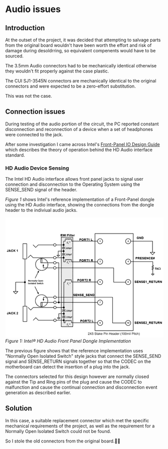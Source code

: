 # Audio issues
## Introduction
At the outset of the project, it was decided that attempting to salvage parts 
from the original board wouldn't have been worth the effort and risk of damage 
during desoldrring, so equivalent compenents would have to be sourced.

The 3.5mm Audio connectors had to be mechanically identical otherwise they 
wouldn't fit properly against the case plastic.

The CUI SJ1-3545N connectors are mechanically identical to the original 
connectors and were expected to be a zero-effort substitution.

This was not the case.

## Connection issues
During testing of the audio portion of the circuit, the PC reported constant 
disconnection and reconnection of a device when a set of headphones were 
connected to the jack.

After some investigation I came across Intel's [Front-Panel IO Design Guide](Intel_Front_Panel_IO_Connectivity_Design_Guide.pdf)
which describes the theory of operation behind the HD Audio interface standard.

### HD Audio Device Sensing

The Intel HD Audio interface allows front panel jacks to signal user connection 
and disconnection to the Operating System using the SENSE_SEND signal of the 
header.

_Figure 1_ shows Intel's reference implementation of a Front-Panel dongle using 
the HD Audio interface, showing the connections from the dongle header to the 
indiviual audio jacks.

![ Intel® HD Audio Front Panel Dongle Implementation](hd-audio-dongle-implementation.PNG)
_Figure 1: Intel® HD Audio Front Panel Dongle Implementation_

The previous figure shows that the reference implementation uses "Normally Open 
Isolated Switch" style jacks that connect the SENSE_SEND signal and SENSE_RETURN
signals together so that the CODEC on the motherboard can detect the insertion 
of a plug into the jack.

The connectors selected for this design however are normally closed against the 
Tip and Ring pins of the plug and cause the CODEC to malfunction and cause the 
continual connection and disconnection event generation as described earlier.

## Solution
In this case, a suitable replacement connector which met the specific 
mechanical requirements of the project, as well as the requirement for a 
Normally Open Isolated Switch could not be found.

So I stole the old connectors from the original board.:man_shrugging: